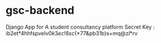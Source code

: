 # gsc-backend
Django App for A student consultancy platform
Secret Key : 
ib2et*4hhfspvelv0$k3ec!8sc(*$77&pb31b)s+mq@z$l$*rv
